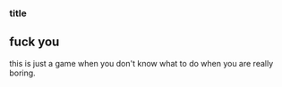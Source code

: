 ### title
## fuck you

this is just a game when you don't know what to do when you are really boring.
